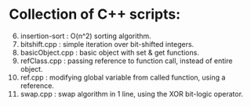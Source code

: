 # Collection of C++ scripts:  

6. insertion-sort : O(n^2) sorting algorithm.
5. bitshift.cpp : simple iteration over bit-shifted integers.
4. basicObject.cpp : basic object with set & get functions.
3. refClass.cpp : passing reference to function call, instead of entire object.
2. ref.cpp : modifying global variable from called function, using a reference.
1. swap.cpp : swap algorithm in 1 line, using the XOR bit-logic operator.
